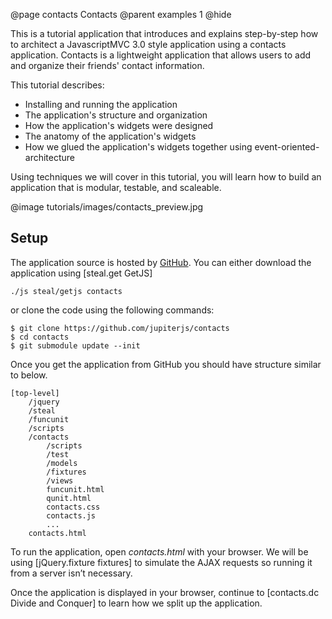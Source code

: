 @page contacts Contacts
@parent examples 1
@hide

This is a tutorial application that introduces and explains step-by-step how to architect a JavascriptMVC 3.0 style application using a contacts application.  Contacts is a lightweight application that allows users to add and organize their friends' contact information.

This tutorial describes:

* Installing and running the application
* The application's structure and organization
* How the application's widgets were designed
* The anatomy of the application's widgets
* How we glued the application's widgets together using event-oriented-architecture

Using techniques we will cover in this tutorial, you will learn how to build an application that is modular, testable, and scaleable.

@image tutorials/images/contacts_preview.jpg

## Setup

The application source is hosted by [GitHub](https://github.com/jupiterjs/contacts). You can either download the application using [steal.get GetJS]
	
	./js steal/getjs contacts

or clone the code using the following commands:

	$ git clone https://github.com/jupiterjs/contacts
    $ cd contacts
    $ git submodule update --init

Once you get the application from GitHub you should have structure similar to below. 

	[top-level]
  		/jquery
  		/steal
  		/funcunit
    	/scripts
  		/contacts
    		/scripts
    		/test
			/models
			/fixtures
			/views
    		funcunit.html
    		qunit.html
    		contacts.css
    		contacts.js
    		...
		contacts.html

To run the application, open _contacts.html_ with your browser.  We will be using [jQuery.fixture fixtures] to simulate the AJAX requests so running it from a server isn’t necessary.

Once the application is displayed in your browser, continue to [contacts.dc Divide and Conquer] to learn how we split up the application.